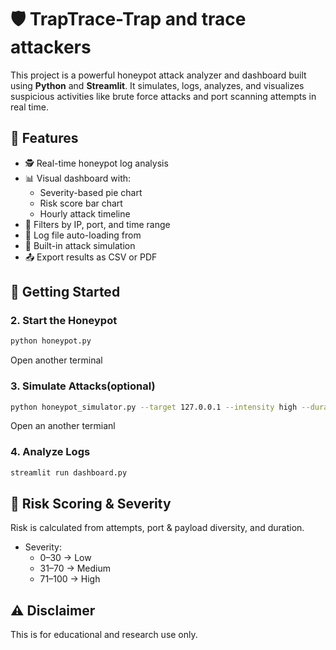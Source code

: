 # 🛡️ TrapTrace-Trap and trace attackers
This project is a powerful honeypot attack analyzer and dashboard built using **Python** and **Streamlit**. It simulates, logs, analyzes, and visualizes suspicious activities like brute force attacks and port scanning attempts in real time.
## 🚀 Features

- 🕵️ Real-time honeypot log analysis
- 📊 Visual dashboard with:
  - Severity-based pie chart
  - Risk score bar chart
  - Hourly attack timeline
- 🔎 Filters by IP, port, and time range
- 📁 Log file auto-loading from 
- 🧪 Built-in attack simulation 
- 📤 Export results as CSV or PDF
## 🚀 Getting Started
### 2. Start the Honeypot
```bash
python honeypot.py
```
Open another terminal
### 3. Simulate Attacks(optional)
```bash
python honeypot_simulator.py --target 127.0.0.1 --intensity high --duration 60
```
Open an another termianl
### 4. Analyze Logs
```bash
streamlit run dashboard.py
```
## 🧠 Risk Scoring & Severity
 Risk is calculated from attempts, port & payload diversity, and duration.
- Severity:
  - 0–30 → Low
  - 31–70 → Medium
  - 71–100 → High
## ⚠️ Disclaimer
   This is for educational and research use only.
